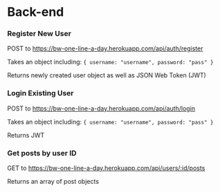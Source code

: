 # Back-end

### Register New User

POST to https://bw-one-line-a-day.herokuapp.com/api/auth/register

Takes an object including:
`{
    username: "username",
    password: "pass"
}`

Returns newly created user object as well as JSON Web Token (JWT)



### Login Existing User

POST to https://bw-one-line-a-day.herokuapp.com/api/auth/login

Takes an object including:
`{
    username: "username",
    password: "pass"
}`

Returns JWT



### Get posts by user ID

GET to https://bw-one-line-a-day.herokuapp.com/api/users/:id/posts

Returns an array of post objects